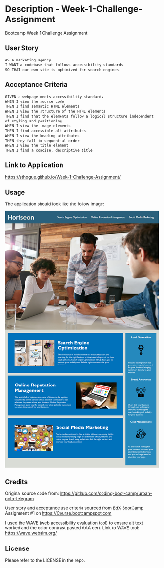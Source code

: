 # Description - Week-1-Challenge-Assignment
Bootcamp Week 1 Challenge Assignment

## User Story
    AS A marketing agency
    I WANT a codebase that follows accessibility standards
    SO THAT our own site is optimized for search engines

## Acceptance Criteria
    GIVEN a webpage meets accessibility standards
    WHEN I view the source code
    THEN I find semantic HTML elements
    WHEN I view the structure of the HTML elements
    THEN I find that the elements follow a logical structure independent of styling and positioning
    WHEN I view the image elements
    THEN I find accessible alt attributes
    WHEN I view the heading attributes
    THEN they fall in sequential order
    WHEN I view the title element
    THEN I find a concise, descriptive title

## Link to Application
https://sthogue.github.io/Week-1-Challenge-Assignment/

## Usage

The application should look like the follow image: 

![screenshot of final page mockup](assets/01-html-css-git-homework-demo.png)

## Credits

Original source code from: https://github.com/coding-boot-camp/urban-octo-telegram

User story and acceptance use criteria sourced from EdX BootCamp Assignment #1 on https://Course.bootcampspot.com 

I used the WAVE (web accessibility evaluation tool) to ensure alt text worked and the color contrast pasted AAA cert.
Link to WAVE tool: https://wave.webaim.org/

## License

Please refer to the LICENSE in the repo.